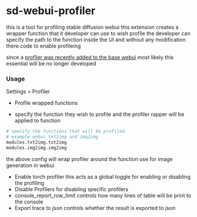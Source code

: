 # sd-webui-profiler

this is a tool for profiling stable diffusion webui
this extension creates a wrapper function that it developer can use to wish profile
the developer can specify the path to the function inside the UI and without any modification there code to enable profileing

since a [profiler was recently added to the base webui](https://github.com/AUTOMATIC1111/stable-diffusion-webui/commit/57e6d05a43e4bdf4575e520f1a04c17e80fe58cc) most likely this essential will be no longer developed

### Usage
Settings > Profiler

- Profile wrapped functions

- specify the function they wish to profile and the profiler rapper will be applied to function

```py
# specify the functions that will be profiled
# example webui txt2img and img2img
modules.txt2img.txt2img
modules.img2img.img2img
```

the above config will wrap profiler around the function use for image generation in webui  

- Enable torch profiler
this acts as a global toggle for enabling or disabling the profiling
- Disable Profilers
for disabling specific profilers
- console_report_row_limit
controls how many lines of table will be print to the console
- Export trace to json
controls whether the result is exported to json